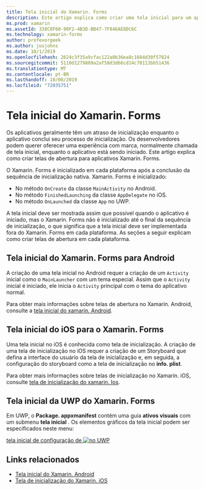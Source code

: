 ```yaml
---
title: Tela inicial do Xamarin. Forms
description: Este artigo explica como criar uma tela inicial para um aplicativo Xamarin. Forms.
ms.prod: xamarin
ms.assetId: 338C8F60-90F2-4B3D-BB47-7F846AE8DC6C
ms.technology: xamarin-forms
author: profexorgeek
ms.author: jusjohns
ms.date: 10/1/2019
ms.openlocfilehash: 2624c3f35a9cfac122a0b36ea8c1684d30f57824
ms.sourcegitcommit: 5110d1279809a2af58d3d66cd14c78113bb51436
ms.translationtype: MT
ms.contentlocale: pt-BR
ms.lasthandoff: 10/08/2019
ms.locfileid: "72035751"
---
```

# <a name="xamarinforms-splash-screen"></a>Tela inicial do Xamarin. Forms

Os aplicativos geralmente têm um atraso de inicialização enquanto o aplicativo conclui seu processo de inicialização. Os desenvolvedores podem querer oferecer uma experiência com marca, normalmente chamada de tela inicial, enquanto o aplicativo está sendo iniciado. Este artigo explica como criar telas de abertura para aplicativos Xamarin. Forms.

O Xamarin. Forms é inicializado em cada plataforma após a conclusão da sequência de inicialização nativa. Xamarin. Forms é inicializado:

- No método `OnCreate` da classe `MainActivity` no Android.
- No método `FinishedLaunching` da classe `AppDelegate` no iOS.
- No método `OnLaunched` da classe `App` no UWP.

A tela inicial deve ser mostrada assim que possível quando o aplicativo é iniciado, mas o Xamarin. Forms não é inicializado até o final da sequência de inicialização, o que significa que a tela inicial deve ser implementada fora do Xamarin. Forms em cada plataforma. As seções a seguir explicam como criar telas de abertura em cada plataforma.

## <a name="xamarinforms-android-splash-screen"></a>Tela inicial do Xamarin. Forms para Android

A criação de uma tela inicial no Android requer a criação de um `Activity` inicial como o `MainLauncher` com um tema especial. Assim que o `Activity` inicial é iniciado, ele inicia o `Activity` principal com o tema do aplicativo normal.

Para obter mais informações sobre telas de abertura no Xamarin. Android, consulte a [tela inicial do xamarin. Android](~/android/user-interface/splash-screen.md).

## <a name="xamarinforms-ios-splash-screen"></a>Tela inicial do iOS para o Xamarin. Forms

Uma tela inicial no iOS é conhecida como tela de inicialização. A criação de uma tela de inicialização no iOS requer a criação de um Storyboard que defina a interface do usuário da tela de inicialização e, em seguida, a configuração do storyboard como a tela de inicialização no **info. plist**.

Para obter mais informações sobre telas de inicialização no Xamarin. iOS, consulte [tela de inicialização do xamarin. Ios](~/ios/app-fundamentals/images-icons/launch-screens.md).

## <a name="xamarinforms-uwp-splash-screen"></a>Tela inicial da UWP do Xamarin. Forms

Em UWP, o **Package. appxmanifest** contém uma guia **ativos visuais** com um submenu **tela inicial** . Os elementos gráficos da tela inicial podem ser especificados neste menu:

[tela inicial de configuração de ![no UWP](splashscreen-images/uwp-splashscreen-cropped.png)](splashscreen-images/uwp-splashscreen.png#lightbox)

## <a name="related-links"></a>Links relacionados

- [Tela inicial do Xamarin. Android](~/android/user-interface/splash-screen.md)
- [Tela de inicialização do Xamarin. iOS](~/ios/app-fundamentals/images-icons/launch-screens.md)
